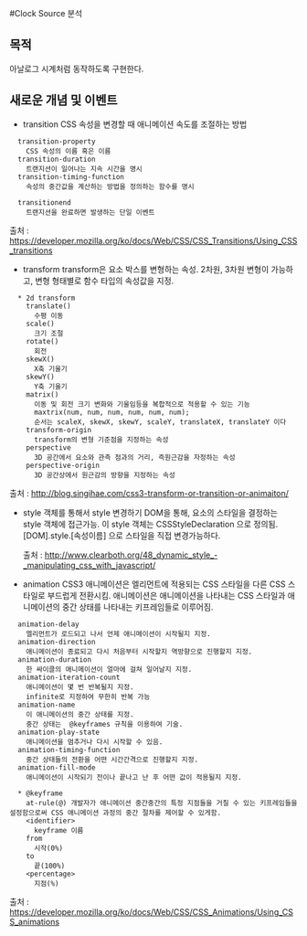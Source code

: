#Clock Source 분석

## 목적

아날로그 시계처럼 동작하도록 구현한다.

## 새로운 개념 및 이벤트

* transition
  CSS 속성을 변경할 때 애니메이션 속도를 조절하는 방법
```
  transition-property
    CSS 속성의 이름 혹은 이름
  transition-duration
    트랜지션이 일어나는 지속 시간을 명시
  transition-timing-function
    속성의 중간값을 계산하는 방법을 정의하는 함수를 명시

  transitionend
    트랜지션을 완료하면 발생하는 단일 이벤트
```
  출처 : https://developer.mozilla.org/ko/docs/Web/CSS/CSS_Transitions/Using_CSS_transitions

* transform
  transform은 요소 박스를 변형하는 속성.
  2차원, 3차원 변형이 가능하고, 변형 형태별로 함수 타입의 속성값을 지정.
```
  * 2d transform
    translate()
      수평 이동
    scale()
      크기 조절
    rotate()
      회전
    skewX()
      X축 기울기
    skewY()
      Y축 기울기
    matrix()
      이동 및 회전 크기 변화와 기울임등을 복합적으로 적용할 수 있는 기능
      maxtrix(num, num, num, num, num, num);
      순서는 scaleX, skewX, skewY, scaleY, translateX, translateY 이다
    transform-origin
      transform의 변형 기준점을 지정하는 속성
    perspective
      3D 공간에서 요소와 관측 점과의 거리, 즉원근감을 자정하는 속성
    perspective-origin
      3D 공간상에서 원근감의 방향을 지정하는 속성
```
  출처 : http://blog.singihae.com/css3-transform-or-transition-or-animaiton/


* style 객체를 통해서 style 변경하기
  DOM을 통해, 요소의 스타일을 결정하는 style 객체에 접근가능.
  이 style 객체는 CSSStyleDeclaration 으로 정의됨.
  [DOM].style.[속성이름] 으로 스타일을 직접 변경가능하다.

  출처 : http://www.clearboth.org/48_dynamic_style_-_manipulating_css_with_javascript/

* animation
  CSS3 애니메이션은 엘리먼트에 적용되는 CSS 스타일을 다른 CSS 스타일로 부드럽게 전환시킴.
  애니메이션은 애니메이션을 나타내는 CSS 스타일과 애니메이션의 중간 상태를 나타내는 키프레임들로 이루어짐.
```
  animation-delay
    엘리먼트가 로드되고 나서 언제 애니메이션이 시작될지 지정.
  animation-direction
    애니메이션이 종료되고 다시 처음부터 시작할지 역방향으로 진행할지 지정.
  animation-duration
    한 싸이클의 애니메이션이 얼마에 걸쳐 일어날지 지정.
  animation-iteration-count
    애니메이션이 몇 번 반복될지 지정.
    infinite로 지정하여 무한히 반복 가능
  animation-name
    이 애니메이션의 중간 상태를 지정.
    중간 상태는  @keyframes 규칙을 이용하여 기술.
  animation-play-state
    애니메이션을 멈추거나 다시 시작할 수 있음.
  animation-timing-function
    중간 상태들의 전환을 어떤 시간간격으로 진행할지 지정.
  animation-fill-mode
    애니메이션이 시작되기 전이나 끝나고 난 후 어떤 값이 적용될지 지정.

  * @keyframe
    at-rule(@) 개발자가 애니메이션 중간중간의 특정 지점들을 거칠 수 있는 키프레임들을 설정함으로써 CSS 애니메이션 과정의 중간 절차를 제어할 수 있게함.
    <identifier>
      keyframe 이름
    from
      시작(0%)
    to
      끝(100%)
    <percentage>
      지점(%)
```
  출처 : https://developer.mozilla.org/ko/docs/Web/CSS/CSS_Animations/Using_CSS_animations
